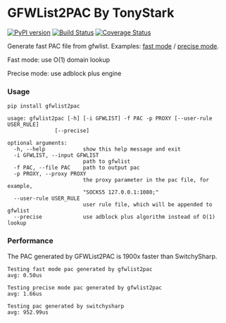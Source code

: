 GFWList2PAC
By TonyStark
===========

[![PyPI version]][PyPI]
[![Build Status]][Travis CI]
[![Coverage Status]][Coverage]

Generate fast PAC file from gfwlist. Examples: [fast mode] / [precise mode].

Fast mode: use O(1) domain lookup

Precise mode: use adblock plus engine


### Usage

    pip install gfwlist2pac
    
    usage: gfwlist2pac [-h] [-i GFWLIST] -f PAC -p PROXY [--user-rule USER_RULE]
                   [--precise]

    optional arguments:
      -h, --help            show this help message and exit
      -i GFWLIST, --input GFWLIST
                            path to gfwlist
      -f PAC, --file PAC    path to output pac
      -p PROXY, --proxy PROXY
                            the proxy parameter in the pac file, for example,
                            "SOCKS5 127.0.0.1:1080;"
      --user-rule USER_RULE
                            user rule file, which will be appended to gfwlist
      --precise             use adblock plus algorithm instead of O(1) lookup

### Performance

The PAC generated by GFWList2PAC is 1900x faster than SwitchySharp.

    Testing fast mode pac generated by gfwlist2pac
    avg: 0.50us

    Testing precise mode pac generated by gfwlist2pac
    avg: 1.66us

    Testing pac generated by switchysharp
    avg: 952.99us


[Build Status]:    https://img.shields.io/travis/clowwindy/gfwlist2pac/master.svg?style=flat
[Coverage Status]: https://jenkins.shadowvpn.org/result/gfwlist2pac
[Coverage]:        https://jenkins.shadowvpn.org/job/gfwlist2pac/ws/htmlcov/index.html
[Travis CI]:       https://travis-ci.org/clowwindy/gfwlist2pac
[PyPI]:            https://pypi.python.org/pypi/gfwlist2pac
[PyPI version]:    https://img.shields.io/pypi/v/gfwlist2pac.svg?style=flat
[fast mode]:       https://github.com/clowwindy/gfwlist2pac/blob/master/test/proxy.pac
[precise mode]:    https://github.com/clowwindy/gfwlist2pac/blob/master/test/proxy_abp.pac
